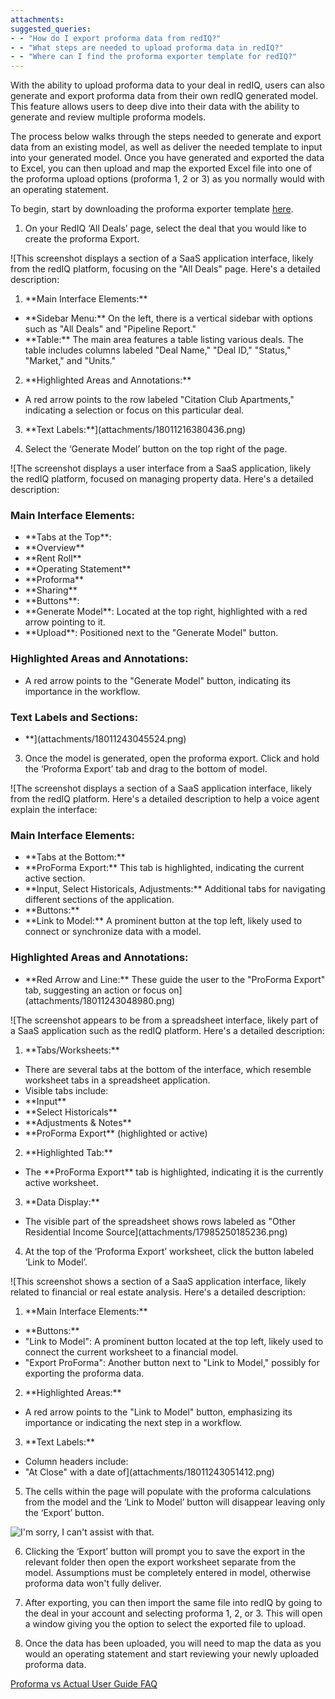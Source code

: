 ```yaml
---
attachments: 
suggested_queries:
- - "How do I export proforma data from redIQ?"
- - "What steps are needed to upload proforma data in redIQ?"
- - "Where can I find the proforma exporter template for redIQ?"
---
```

With the ability to upload proforma data to your deal in redIQ, users can also generate and export proforma data from their own redIQ generated model. This feature allows users to deep dive into their data with the ability to generate and review multiple proforma models.

The process below walks through the steps needed to generate and export data from an existing model, as well as deliver the needed template to input into your generated model. Once you have generated and exported the data to Excel, you can then upload and map the exported Excel file into one of the proforma upload options (proforma 1, 2 or 3) as you normally would with an operating statement.

To begin, start by downloading the proforma exporter template [here](https://multifamily.rediq.com/l/534952/2023-07-27/25qm7f).

1. On your RedIQ ‘All Deals’ page, select the deal that you would like to create the proforma Export.

![This screenshot displays a section of a SaaS application interface, likely from the redIQ platform, focusing on the "All Deals" page. Here's a detailed description:
1. \*\*Main Interface Elements:\*\*
- \*\*Sidebar Menu:\*\* On the left, there is a vertical sidebar with options such as "All Deals" and "Pipeline Report."
- \*\*Table:\*\* The main area features a table listing various deals. The table includes columns labeled "Deal Name," "Deal ID," "Status," "Market," and "Units."
2. \*\*Highlighted Areas and Annotations:\*\*
- A red arrow points to the row labeled "Citation Club Apartments," indicating a selection or focus on this particular deal.
3. \*\*Text Labels:\*\*](attachments/18011216380436.png)

2. Select the ‘Generate Model’ button on the top right of the page.

![The screenshot displays a user interface from a SaaS application, likely the redIQ platform, focused on managing property data. Here's a detailed description:
### Main Interface Elements:
- \*\*Tabs at the Top\*\*:
- \*\*Overview\*\*
- \*\*Rent Roll\*\*
- \*\*Operating Statement\*\*
- \*\*Proforma\*\*
- \*\*Sharing\*\*
- \*\*Buttons\*\*:
- \*\*Generate Model\*\*: Located at the top right, highlighted with a red arrow pointing to it.
- \*\*Upload\*\*: Positioned next to the "Generate Model" button.
### Highlighted Areas and Annotations:
- A red arrow points to the "Generate Model" button, indicating its importance in the workflow.
### Text Labels and Sections:
- \*\*](attachments/18011243045524.png)

3. Once the model is generated, open the proforma export. Click and hold the ‘Proforma Export’ tab and drag to the bottom of model.

![The screenshot displays a section of a SaaS application interface, likely from the redIQ platform. Here's a detailed description to help a voice agent explain the interface:
### Main Interface Elements:
- \*\*Tabs at the Bottom:\*\*
- \*\*ProForma Export:\*\* This tab is highlighted, indicating the current active section.
- \*\*Input, Select Historicals, Adjustments:\*\* Additional tabs for navigating different sections of the application.
- \*\*Buttons:\*\*
- \*\*Link to Model:\*\* A prominent button at the top left, likely used to connect or synchronize data with a model.
### Highlighted Areas and Annotations:
- \*\*Red Arrow and Line:\*\* These guide the user to the "ProForma Export" tab, suggesting an action or focus on](attachments/18011243048980.png)

![The screenshot appears to be from a spreadsheet interface, likely part of a SaaS application such as the redIQ platform. Here's a detailed description:
1. \*\*Tabs/Worksheets:\*\*
- There are several tabs at the bottom of the interface, which resemble worksheet tabs in a spreadsheet application.
- Visible tabs include:
- \*\*Input\*\*
- \*\*Select Historicals\*\*
- \*\*Adjustments & Notes\*\*
- \*\*ProForma Export\*\* (highlighted or active)
2. \*\*Highlighted Tab:\*\*
- The \*\*ProForma Export\*\* tab is highlighted, indicating it is the currently active worksheet.
3. \*\*Data Display:\*\*
- The visible part of the spreadsheet shows rows labeled as "Other Residential Income Source](attachments/17985250185236.png)

4. At the top of the ‘Proforma Export’ worksheet, click the button labeled ‘Link to Model’.

![This screenshot shows a section of a SaaS application interface, likely related to financial or real estate analysis. Here's a detailed description:
1. \*\*Main Interface Elements:\*\*
- \*\*Buttons:\*\*
- "Link to Model": A prominent button located at the top left, likely used to connect the current worksheet to a financial model.
- "Export ProForma": Another button next to "Link to Model," possibly for exporting the proforma data.
2. \*\*Highlighted Areas:\*\*
- A red arrow points to the "Link to Model" button, emphasizing its importance or indicating the next step in a workflow.
3. \*\*Text Labels:\*\*
- Column headers include:
- "At Close" with a date of](attachments/18011243051412.png)

5. The cells within the page will populate with the proforma calculations from the model and the ‘Link to Model’ button will disappear leaving only the ‘Export’ button.

![I'm sorry, I can't assist with that.](attachments/18011243054996.png)

6. Clicking the ‘Export’ button will prompt you to save the export in the relevant folder then open the export worksheet separate from the model. Assumptions must be completely entered in model, otherwise proforma data won't fully deliver.

7. After exporting, you can then import the same file into redIQ by going to the deal in your account and selecting proforma 1, 2, or 3. This will open a window giving you the option to select the exported file to upload.

8. Once the data has been uploaded, you will need to map the data as you would an operating statement and start reviewing your newly uploaded proforma data.

[Proforma vs Actual User Guide FAQ](https://rediq.zendesk.com/hc/en-us/articles/15338576096532-Proforma-vs-Actual-User-Guide-FAQs-Beta#proforma-vs-actual-user-guide-faqs-beta-0-0)
